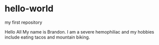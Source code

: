 # hello-world
my first repository 

Hello All
My name is Brandon. I am a severe hemophiliac and my hobbies include eating tacos and mountain biking. 

